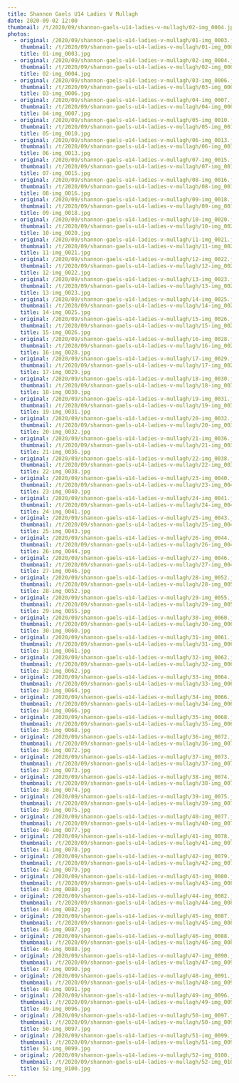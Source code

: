 ```yaml
---
title: Shannon Gaels U14 Ladies V Mullagh
date: 2020-09-02 12:00
thumbnail: /t/2020/09/shannon-gaels-u14-ladies-v-mullagh/02-img_0004.jpg
photos:
  - original: /2020/09/shannon-gaels-u14-ladies-v-mullagh/01-img_0003.jpg
    thumbnail: /t/2020/09/shannon-gaels-u14-ladies-v-mullagh/01-img_0003.jpg
    title: 01-img_0003.jpg
  - original: /2020/09/shannon-gaels-u14-ladies-v-mullagh/02-img_0004.jpg
    thumbnail: /t/2020/09/shannon-gaels-u14-ladies-v-mullagh/02-img_0004.jpg
    title: 02-img_0004.jpg
  - original: /2020/09/shannon-gaels-u14-ladies-v-mullagh/03-img_0006.jpg
    thumbnail: /t/2020/09/shannon-gaels-u14-ladies-v-mullagh/03-img_0006.jpg
    title: 03-img_0006.jpg
  - original: /2020/09/shannon-gaels-u14-ladies-v-mullagh/04-img_0007.jpg
    thumbnail: /t/2020/09/shannon-gaels-u14-ladies-v-mullagh/04-img_0007.jpg
    title: 04-img_0007.jpg
  - original: /2020/09/shannon-gaels-u14-ladies-v-mullagh/05-img_0010.jpg
    thumbnail: /t/2020/09/shannon-gaels-u14-ladies-v-mullagh/05-img_0010.jpg
    title: 05-img_0010.jpg
  - original: /2020/09/shannon-gaels-u14-ladies-v-mullagh/06-img_0013.jpg
    thumbnail: /t/2020/09/shannon-gaels-u14-ladies-v-mullagh/06-img_0013.jpg
    title: 06-img_0013.jpg
  - original: /2020/09/shannon-gaels-u14-ladies-v-mullagh/07-img_0015.jpg
    thumbnail: /t/2020/09/shannon-gaels-u14-ladies-v-mullagh/07-img_0015.jpg
    title: 07-img_0015.jpg
  - original: /2020/09/shannon-gaels-u14-ladies-v-mullagh/08-img_0016.jpg
    thumbnail: /t/2020/09/shannon-gaels-u14-ladies-v-mullagh/08-img_0016.jpg
    title: 08-img_0016.jpg
  - original: /2020/09/shannon-gaels-u14-ladies-v-mullagh/09-img_0018.jpg
    thumbnail: /t/2020/09/shannon-gaels-u14-ladies-v-mullagh/09-img_0018.jpg
    title: 09-img_0018.jpg
  - original: /2020/09/shannon-gaels-u14-ladies-v-mullagh/10-img_0020.jpg
    thumbnail: /t/2020/09/shannon-gaels-u14-ladies-v-mullagh/10-img_0020.jpg
    title: 10-img_0020.jpg
  - original: /2020/09/shannon-gaels-u14-ladies-v-mullagh/11-img_0021.jpg
    thumbnail: /t/2020/09/shannon-gaels-u14-ladies-v-mullagh/11-img_0021.jpg
    title: 11-img_0021.jpg
  - original: /2020/09/shannon-gaels-u14-ladies-v-mullagh/12-img_0022.jpg
    thumbnail: /t/2020/09/shannon-gaels-u14-ladies-v-mullagh/12-img_0022.jpg
    title: 12-img_0022.jpg
  - original: /2020/09/shannon-gaels-u14-ladies-v-mullagh/13-img_0023.jpg
    thumbnail: /t/2020/09/shannon-gaels-u14-ladies-v-mullagh/13-img_0023.jpg
    title: 13-img_0023.jpg
  - original: /2020/09/shannon-gaels-u14-ladies-v-mullagh/14-img_0025.jpg
    thumbnail: /t/2020/09/shannon-gaels-u14-ladies-v-mullagh/14-img_0025.jpg
    title: 14-img_0025.jpg
  - original: /2020/09/shannon-gaels-u14-ladies-v-mullagh/15-img_0026.jpg
    thumbnail: /t/2020/09/shannon-gaels-u14-ladies-v-mullagh/15-img_0026.jpg
    title: 15-img_0026.jpg
  - original: /2020/09/shannon-gaels-u14-ladies-v-mullagh/16-img_0028.jpg
    thumbnail: /t/2020/09/shannon-gaels-u14-ladies-v-mullagh/16-img_0028.jpg
    title: 16-img_0028.jpg
  - original: /2020/09/shannon-gaels-u14-ladies-v-mullagh/17-img_0029.jpg
    thumbnail: /t/2020/09/shannon-gaels-u14-ladies-v-mullagh/17-img_0029.jpg
    title: 17-img_0029.jpg
  - original: /2020/09/shannon-gaels-u14-ladies-v-mullagh/18-img_0030.jpg
    thumbnail: /t/2020/09/shannon-gaels-u14-ladies-v-mullagh/18-img_0030.jpg
    title: 18-img_0030.jpg
  - original: /2020/09/shannon-gaels-u14-ladies-v-mullagh/19-img_0031.jpg
    thumbnail: /t/2020/09/shannon-gaels-u14-ladies-v-mullagh/19-img_0031.jpg
    title: 19-img_0031.jpg
  - original: /2020/09/shannon-gaels-u14-ladies-v-mullagh/20-img_0032.jpg
    thumbnail: /t/2020/09/shannon-gaels-u14-ladies-v-mullagh/20-img_0032.jpg
    title: 20-img_0032.jpg
  - original: /2020/09/shannon-gaels-u14-ladies-v-mullagh/21-img_0036.jpg
    thumbnail: /t/2020/09/shannon-gaels-u14-ladies-v-mullagh/21-img_0036.jpg
    title: 21-img_0036.jpg
  - original: /2020/09/shannon-gaels-u14-ladies-v-mullagh/22-img_0038.jpg
    thumbnail: /t/2020/09/shannon-gaels-u14-ladies-v-mullagh/22-img_0038.jpg
    title: 22-img_0038.jpg
  - original: /2020/09/shannon-gaels-u14-ladies-v-mullagh/23-img_0040.jpg
    thumbnail: /t/2020/09/shannon-gaels-u14-ladies-v-mullagh/23-img_0040.jpg
    title: 23-img_0040.jpg
  - original: /2020/09/shannon-gaels-u14-ladies-v-mullagh/24-img_0041.jpg
    thumbnail: /t/2020/09/shannon-gaels-u14-ladies-v-mullagh/24-img_0041.jpg
    title: 24-img_0041.jpg
  - original: /2020/09/shannon-gaels-u14-ladies-v-mullagh/25-img_0043.jpg
    thumbnail: /t/2020/09/shannon-gaels-u14-ladies-v-mullagh/25-img_0043.jpg
    title: 25-img_0043.jpg
  - original: /2020/09/shannon-gaels-u14-ladies-v-mullagh/26-img_0044.jpg
    thumbnail: /t/2020/09/shannon-gaels-u14-ladies-v-mullagh/26-img_0044.jpg
    title: 26-img_0044.jpg
  - original: /2020/09/shannon-gaels-u14-ladies-v-mullagh/27-img_0046.jpg
    thumbnail: /t/2020/09/shannon-gaels-u14-ladies-v-mullagh/27-img_0046.jpg
    title: 27-img_0046.jpg
  - original: /2020/09/shannon-gaels-u14-ladies-v-mullagh/28-img_0052.jpg
    thumbnail: /t/2020/09/shannon-gaels-u14-ladies-v-mullagh/28-img_0052.jpg
    title: 28-img_0052.jpg
  - original: /2020/09/shannon-gaels-u14-ladies-v-mullagh/29-img_0055.jpg
    thumbnail: /t/2020/09/shannon-gaels-u14-ladies-v-mullagh/29-img_0055.jpg
    title: 29-img_0055.jpg
  - original: /2020/09/shannon-gaels-u14-ladies-v-mullagh/30-img_0060.jpg
    thumbnail: /t/2020/09/shannon-gaels-u14-ladies-v-mullagh/30-img_0060.jpg
    title: 30-img_0060.jpg
  - original: /2020/09/shannon-gaels-u14-ladies-v-mullagh/31-img_0061.jpg
    thumbnail: /t/2020/09/shannon-gaels-u14-ladies-v-mullagh/31-img_0061.jpg
    title: 31-img_0061.jpg
  - original: /2020/09/shannon-gaels-u14-ladies-v-mullagh/32-img_0062.jpg
    thumbnail: /t/2020/09/shannon-gaels-u14-ladies-v-mullagh/32-img_0062.jpg
    title: 32-img_0062.jpg
  - original: /2020/09/shannon-gaels-u14-ladies-v-mullagh/33-img_0064.jpg
    thumbnail: /t/2020/09/shannon-gaels-u14-ladies-v-mullagh/33-img_0064.jpg
    title: 33-img_0064.jpg
  - original: /2020/09/shannon-gaels-u14-ladies-v-mullagh/34-img_0066.jpg
    thumbnail: /t/2020/09/shannon-gaels-u14-ladies-v-mullagh/34-img_0066.jpg
    title: 34-img_0066.jpg
  - original: /2020/09/shannon-gaels-u14-ladies-v-mullagh/35-img_0068.jpg
    thumbnail: /t/2020/09/shannon-gaels-u14-ladies-v-mullagh/35-img_0068.jpg
    title: 35-img_0068.jpg
  - original: /2020/09/shannon-gaels-u14-ladies-v-mullagh/36-img_0072.jpg
    thumbnail: /t/2020/09/shannon-gaels-u14-ladies-v-mullagh/36-img_0072.jpg
    title: 36-img_0072.jpg
  - original: /2020/09/shannon-gaels-u14-ladies-v-mullagh/37-img_0073.jpg
    thumbnail: /t/2020/09/shannon-gaels-u14-ladies-v-mullagh/37-img_0073.jpg
    title: 37-img_0073.jpg
  - original: /2020/09/shannon-gaels-u14-ladies-v-mullagh/38-img_0074.jpg
    thumbnail: /t/2020/09/shannon-gaels-u14-ladies-v-mullagh/38-img_0074.jpg
    title: 38-img_0074.jpg
  - original: /2020/09/shannon-gaels-u14-ladies-v-mullagh/39-img_0075.jpg
    thumbnail: /t/2020/09/shannon-gaels-u14-ladies-v-mullagh/39-img_0075.jpg
    title: 39-img_0075.jpg
  - original: /2020/09/shannon-gaels-u14-ladies-v-mullagh/40-img_0077.jpg
    thumbnail: /t/2020/09/shannon-gaels-u14-ladies-v-mullagh/40-img_0077.jpg
    title: 40-img_0077.jpg
  - original: /2020/09/shannon-gaels-u14-ladies-v-mullagh/41-img_0078.jpg
    thumbnail: /t/2020/09/shannon-gaels-u14-ladies-v-mullagh/41-img_0078.jpg
    title: 41-img_0078.jpg
  - original: /2020/09/shannon-gaels-u14-ladies-v-mullagh/42-img_0079.jpg
    thumbnail: /t/2020/09/shannon-gaels-u14-ladies-v-mullagh/42-img_0079.jpg
    title: 42-img_0079.jpg
  - original: /2020/09/shannon-gaels-u14-ladies-v-mullagh/43-img_0080.jpg
    thumbnail: /t/2020/09/shannon-gaels-u14-ladies-v-mullagh/43-img_0080.jpg
    title: 43-img_0080.jpg
  - original: /2020/09/shannon-gaels-u14-ladies-v-mullagh/44-img_0082.jpg
    thumbnail: /t/2020/09/shannon-gaels-u14-ladies-v-mullagh/44-img_0082.jpg
    title: 44-img_0082.jpg
  - original: /2020/09/shannon-gaels-u14-ladies-v-mullagh/45-img_0087.jpg
    thumbnail: /t/2020/09/shannon-gaels-u14-ladies-v-mullagh/45-img_0087.jpg
    title: 45-img_0087.jpg
  - original: /2020/09/shannon-gaels-u14-ladies-v-mullagh/46-img_0088.jpg
    thumbnail: /t/2020/09/shannon-gaels-u14-ladies-v-mullagh/46-img_0088.jpg
    title: 46-img_0088.jpg
  - original: /2020/09/shannon-gaels-u14-ladies-v-mullagh/47-img_0090.jpg
    thumbnail: /t/2020/09/shannon-gaels-u14-ladies-v-mullagh/47-img_0090.jpg
    title: 47-img_0090.jpg
  - original: /2020/09/shannon-gaels-u14-ladies-v-mullagh/48-img_0091.jpg
    thumbnail: /t/2020/09/shannon-gaels-u14-ladies-v-mullagh/48-img_0091.jpg
    title: 48-img_0091.jpg
  - original: /2020/09/shannon-gaels-u14-ladies-v-mullagh/49-img_0096.jpg
    thumbnail: /t/2020/09/shannon-gaels-u14-ladies-v-mullagh/49-img_0096.jpg
    title: 49-img_0096.jpg
  - original: /2020/09/shannon-gaels-u14-ladies-v-mullagh/50-img_0097.jpg
    thumbnail: /t/2020/09/shannon-gaels-u14-ladies-v-mullagh/50-img_0097.jpg
    title: 50-img_0097.jpg
  - original: /2020/09/shannon-gaels-u14-ladies-v-mullagh/51-img_0099.jpg
    thumbnail: /t/2020/09/shannon-gaels-u14-ladies-v-mullagh/51-img_0099.jpg
    title: 51-img_0099.jpg
  - original: /2020/09/shannon-gaels-u14-ladies-v-mullagh/52-img_0100.jpg
    thumbnail: /t/2020/09/shannon-gaels-u14-ladies-v-mullagh/52-img_0100.jpg
    title: 52-img_0100.jpg
---
```

